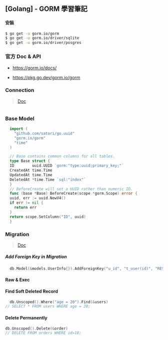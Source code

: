 ## [Golang] - GORM 學習筆記

#### 安裝

```bash
$ go get -u gorm.io/gorm
$ go get -u gorm.io/driver/sqlite
$ go get -u gorm.io/driver/posgres
```

### **官方 Doc & API**

* https://gorm.io/docs/

* https://pkg.go.dev/gorm.io/gorm

### **Connection**

> [Doc](https://gorm.io/docs/connecting_to_the_database.html)

```go

```

### **Base Model**
```go
  import (
    "github.com/satori/go.uuid"
    "gorm.io/gorm"
    "time"
  )

  // Base contains common columns for all tables.
  type Base struct {
  ID        uuid.UUID `gorm:"type:uuid;primary_key;"`
  CreatedAt time.Time
  UpdatedAt time.Time
  DeletedAt *time.Time `sql:"index"`
  }
  // BeforeCreate will set a UUID rather than numeric ID.
  func (base *Base) BeforeCreate(scope *gorm.Scope) error {
  uuid, err := uuid.NewV4()
  if err != nil {
    return err
  }
  return scope.SetColumn("ID", uuid)
  }
```

### **Migration**

> [Doc]()
##### Add Foreign Key in Migration
```go
  db.Model(&models.UserInfo{}).AddForeignKey("u_id", "t_user(id)", "RESTRICT", "RESTRICT")
```

#### Raw & Exec



#### Find Soft Deleted Record

```go
  db.Unscoped().Where("age = 20").Find(&users)
// SELECT * FROM users WHERE age = 20;
```

#### Delete Permanently
```go
db.Unscoped().Delete(&order)
// DELETE FROM orders WHERE id=10;
```


